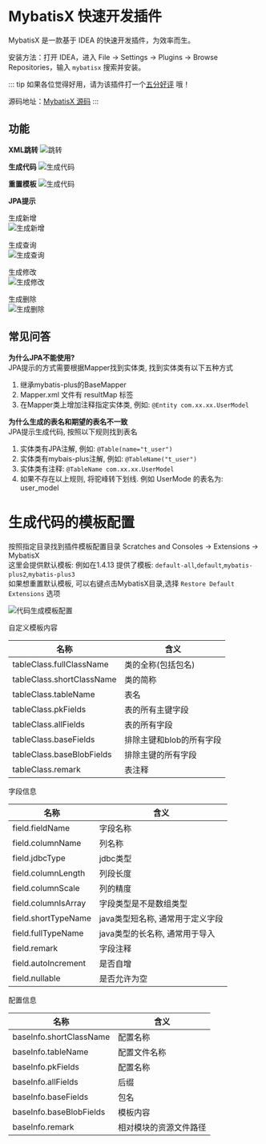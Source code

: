 # MybatisX 快速开发插件

MybatisX 是一款基于 IDEA 的快速开发插件，为效率而生。

安装方法：打开 IDEA，进入 File -> Settings -> Plugins -> Browse Repositories，输入 `mybatisx` 搜索并安装。

::: tip
如果各位觉得好用，请为该插件打一个[五分好评](https://plugins.jetbrains.com/plugin/10119-mybatisx) 哦！

源码地址：[MybatisX 源码](https://gitee.com/baomidou/MybatisX)
:::

## 功能
**XML跳转**
 ![跳转](/img/mybatisx-jump.gif)
 
 
**生成代码**
 ![生成代码](/img/mybatisx-generate.gif)
 
**重置模板**
 ![生成代码](/img/mybatisx-reset-template.gif)
  
**JPA提示**

生成新增  
  ![生成新增](/img/mybatisx-tip-insert.gif)
  
生成查询  
  ![生成查询](/img/mybatisx-tip-select.gif)
  
生成修改  
  ![生成修改](/img/mybatisx-tip-update.gif)
  
生成删除  
  ![生成删除](/img/mybatisx-tip-delete.gif)



## 常见问答

**为什么JPA不能使用?**  
JPA提示的方式需要根据Mapper找到实体类, 找到实体类有以下五种方式
1. 继承mybatis-plus的BaseMapper
2. Mapper.xml 文件有 resultMap 标签
3. 在Mapper类上增加注释指定实体类, 例如: `@Entity com.xx.xx.UserModel`

**为什么生成的表名和期望的表名不一致**  
JPA提示生成代码, 按照以下规则找到表名
1. 实体类有JPA注解, 例如: `@Table(name="t_user")`
2. 实体类有mybais-plus注解, 例如: `@TableName("t_user")`
3. 实体类有注释: `@TableName com.xx.xx.UserModel`
4. 如果不存在以上规则, 将驼峰转下划线. 例如 UserMode 的表名为: user_model


# 生成代码的模板配置
按照指定目录找到插件模板配置目录
Scratches and Consoles -> Extensions -> MybatisX  
这里会提供默认模板: 例如在1.4.13 提供了模板: `default-all`,`default`,`mybatis-plus2`,`mybatis-plus3`  
如果想重置默认模板, 可以右键点击MybatisX目录,选择 `Restore Default Extensions` 选项

 ![代码生成模板配置](/img/mybatisx-template-setting.jpg)
 
自定义模板内容

名称 | 含义
---|---
tableClass.fullClassName | 类的全称(包括包名)
tableClass.shortClassName | 类的简称
tableClass.tableName | 表名
tableClass.pkFields | 表的所有主键字段
tableClass.allFields | 表的所有字段
tableClass.baseFields | 排除主键和blob的所有字段
tableClass.baseBlobFields | 排除主键的所有字段
tableClass.remark | 表注释

字段信息

名称 | 含义
---|---
field.fieldName | 字段名称
field.columnName | 列名称
field.jdbcType | jdbc类型
field.columnLength | 列段长度
field.columnScale | 列的精度
field.columnIsArray | 字段类型是不是数组类型
field.shortTypeName | java类型短名称, 通常用于定义字段
field.fullTypeName | java类型的长名称, 通常用于导入
field.remark | 字段注释
field.autoIncrement | 是否自增
field.nullable | 是否允许为空

配置信息

名称 | 含义
---|---
baseInfo.shortClassName | 配置名称
baseInfo.tableName | 配置文件名称
baseInfo.pkFields | 配置名称
baseInfo.allFields | 后缀
baseInfo.baseFields | 包名
baseInfo.baseBlobFields | 模板内容
baseInfo.remark | 相对模块的资源文件路径